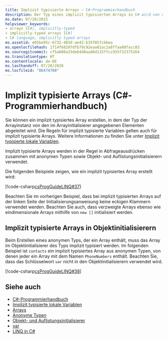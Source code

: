 ```yaml
---
title: Implizit typisierte Arrays – C#-Programmierhandbuch
description: Der Typ eines implizit typisierten Arrays in C# wird von den Elementen im Arrayinitialisierer abgeleitet. Verwenden Sie implizit typisierte Arrays in Abfrageausdrücken.
ms.date: 07/20/2015
helpviewer_keywords:
- arrays [C#], implicitly-typed
- implicitly-typed arrays [C#]
- C# language, implicitly typed arrays
ms.assetid: e05be95c-6732-403d-ae42-b35f057cbbea
ms.openlocfilehash: 1f14f68207dfb79c92eaa01ac2a8ffaa08facc03
ms.sourcegitcommit: cf5a800a33de64d0aad6d115ffcc935f32375164
ms.translationtype: HT
ms.contentlocale: de-DE
ms.lasthandoff: 07/20/2020
ms.locfileid: "86474708"
---
```

# <a name="implicitly-typed-arrays-c-programming-guide"></a>Implizit typisierte Arrays (C#-Programmierhandbuch)

Sie können ein implizit typisiertes Array erstellen, in dem der Typ der Arrayinstanz von den im Arrayinitialisierer angegebenen Elementen abgeleitet wird. Die Regeln für implizit typisierte Variablen gelten auch für implizit typisierte Arrays. Weitere Informationen zu finden Sie unter [Implizit typisierte lokale Variablen](../classes-and-structs/implicitly-typed-local-variables.md).

Implizit typisierte Arrays werden in der Regel in Abfrageausdrücken zusammen mit anonymen Typen sowie Objekt- und Auflistungsinitialisierern verwendet.

Die folgenden Beispiele zeigen, wie ein implizit typisiertes Array erstellt wird:

[!code-csharp[csProgGuideLINQ#37](~/samples/snippets/csharp/VS_Snippets_VBCSharp/csProgGuideLINQ/CS/csRef30LangFeatures_2.cs#37)]

Beachten Sie im vorherigen Beispiel, dass bei implizit typisierten Arrays auf der linken Seite der Initialisierungsanweisung keine eckigen Klammern verwendet werden. Beachten Sie auch, dass verzweigte Arrays ebenso wie eindimensionale Arrays mithilfe von `new []` initialisiert werden.

## <a name="implicitly-typed-arrays-in-object-initializers"></a>Implizit typisierte Arrays in Objektinitialisierern

Beim Erstellen eines anonymen Typs, der ein Array enthält, muss das Array im Objektinitialisierer des Typs implizit typisiert werden. Im folgenden Beispiel ist `contacts` ein implizit typisiertes Array aus anonymen Typen, von denen jeder ein Array mit dem Namen `PhoneNumbers` enthält. Beachten Sie, dass das Schlüsselwort `var` nicht in den Objektinitialisierern verwendet wird.

[!code-csharp[csProgGuideLINQ#38](~/samples/snippets/csharp/VS_Snippets_VBCSharp/csProgGuideLINQ/CS/csRef30LangFeatures_2.cs#38)]

## <a name="see-also"></a>Siehe auch

- [C#-Programmierhandbuch](../index.md)
- [Implizit typisierte lokale Variablen](../classes-and-structs/implicitly-typed-local-variables.md)
- [Arrays](./index.md)
- [Anonyme Typen](../classes-and-structs/anonymous-types.md)
- [Objekt- und Auflistungsinitialisierer](../classes-and-structs/object-and-collection-initializers.md)
- [var](../../language-reference/keywords/var.md)
- [LINQ in C#](../../linq/index.md)
